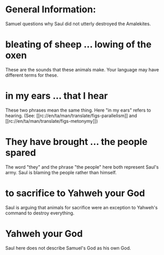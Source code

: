 # General Information:

Samuel questions why Saul did not utterly destroyed the Amalekites.

# bleating of sheep ... lowing of the oxen

These are the sounds that these animals make. Your language may have different terms for these.

# in my ears ... that I hear

These two phrases mean the same thing. Here "in my ears" refers to hearing. (See: [[rc://en/ta/man/translate/figs-parallelism]] and [[rc://en/ta/man/translate/figs-metonymy]])

# They have brought ... the people spared

The word "they" and the phrase "the people" here both represent Saul's army. Saul is blaming the people rather than himself.

# to sacrifice to Yahweh your God

Saul is arguing that animals for sacrifice were an exception to Yahweh's command to destroy everything.

# Yahweh your God

Saul here does not describe Samuel's God as his own God.